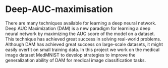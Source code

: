 # Deep-AUC-maximisation

There are many techniques available for learning a deep neural network. Deep AUC Maximization (DAM) is a new paradigm for learning a deep neural network by maximizing the AUC score of the model on a dataset. This technique has achieved great success in solving real-world problems. Although DAM has achieved great success on large-scale datasets, it might easily overfit on small training data. In this project we work on the medical image dataset MedMNIST to develop strategies to improve the generalization ability of DAM for
medical image classification tasks.
